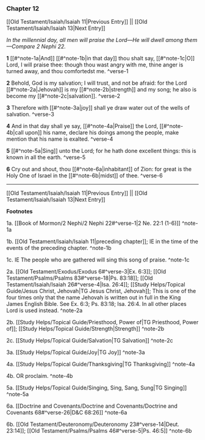 ### Chapter 12

[[Old Testament/Isaiah/Isaiah 11|Previous Entry]]  ||  [[Old Testament/Isaiah/Isaiah 13|Next Entry]]

*In the millennial day, all men will praise the Lord—He will dwell among them—Compare 2 Nephi 22.*

**1**  [[#^note-1a|And]] [[#^note-1b|in that day]] thou shalt say, [[#^note-1c|O]] Lord, I will praise thee: though thou wast angry with me, thine anger is turned away, and thou comfortedst me. ^verse-1

**2**  Behold, God is my salvation; I will trust, and not be afraid: for the Lord [[#^note-2a|Jehovah]] is my [[#^note-2b|strength]] and my song; he also is become my [[#^note-2c|salvation]]. ^verse-2

**3**  Therefore with [[#^note-3a|joy]] shall ye draw water out of the wells of salvation. ^verse-3

**4**  And in that day shall ye say, [[#^note-4a|Praise]] the Lord, [[#^note-4b|call upon]] his name, declare his doings among the people, make mention that his name is exalted. ^verse-4

**5**  [[#^note-5a|Sing]] unto the Lord; for he hath done excellent things: this is known in all the earth. ^verse-5

**6**  Cry out and shout, thou [[#^note-6a|inhabitant]] of Zion: for great is the Holy One of Israel in the [[#^note-6b|midst]] of thee. ^verse-6


---
[[Old Testament/Isaiah/Isaiah 11|Previous Entry]]  ||  [[Old Testament/Isaiah/Isaiah 13|Next Entry]]


**Footnotes**


1a. [[Book of Mormon/2 Nephi/2 Nephi 22#^verse-1|2 Ne. 22:1 (1-6)]] ^note-1a

1b. [[Old Testament/Isaiah/Isaiah 11|preceding chapter]]; IE in the time of the events of the preceding chapter. ^note-1b

1c. IE The people who are gathered will sing this song of praise. ^note-1c

2a. [[Old Testament/Exodus/Exodus 6#^verse-3|Ex. 6:3]]; [[Old Testament/Psalms/Psalms 83#^verse-18|Ps. 83:18]]; [[Old Testament/Isaiah/Isaiah 26#^verse-4|Isa. 26:4]]; [[Study Helps/Topical Guide/Jesus Christ, Jehovah|TG Jesus Christ, Jehovah]]; This is one of the four times only that the name Jehovah is written out in full in the King James English Bible. See Ex. 6:3; Ps. 83:18; Isa. 26:4. In all other places Lord is used instead.  ^note-2a

2b. [[Study Helps/Topical Guide/Priesthood, Power of|TG Priesthood, Power of]]; [[Study Helps/Topical Guide/Strength|Strength]] ^note-2b

2c. [[Study Helps/Topical Guide/Salvation|TG Salvation]] ^note-2c

3a. [[Study Helps/Topical Guide/Joy|TG Joy]] ^note-3a

4a. [[Study Helps/Topical Guide/Thanksgiving|TG Thanksgiving]] ^note-4a

4b. OR proclaim. ^note-4b

5a. [[Study Helps/Topical Guide/Singing, Sing, Sang, Sung|TG Singing]] ^note-5a

6a. [[Doctrine and Covenants/Doctrine and Covenants/Doctrine and Covenants 68#^verse-26|D&C 68:26]] ^note-6a

6b. [[Old Testament/Deuteronomy/Deuteronomy 23#^verse-14|Deut. 23:14]]; [[Old Testament/Psalms/Psalms 46#^verse-5|Ps. 46:5]] ^note-6b